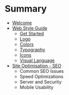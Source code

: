 # Summary

* [Welcome](README.md)
* [Web Style Guide](style_guide.md)
   * [Get Started](get_started.md)
   * [Logo](logo.md)
   * [Colors](colors.md)
   * [Typography](typography.md)
   * [Icons](icons.md)
   * [Visual Language](visual_language.md)
* [Site Optimisation - SEO](site_optimisation_seo.md)
   * Common SEO Issues
   * Speed Optimizations
   * Server and Security
   * Mobile Usability

